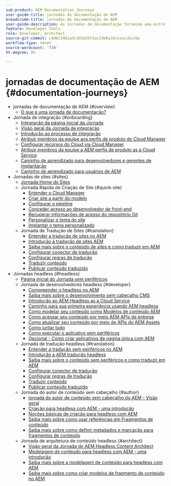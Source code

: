 ```yaml
---
sub-product: AEM Documentation Journeys
user-guide-title: jornadas de documentação de AEM
breadcrumb-title: jornadas de documentação de AEM
user-guide-description: As Jornadas de documentação fornecem uma estrutura narrativa dentro AEM documentação, unindo recursos complexos e díspares para resolver uma meta de negócios de uma maneira prática recomendada. Projetadas tendo em mente AEM iniciantes, as jornadas apresentam os conceitos e os recursos para atingir uma meta de A a Z.
feature: Developer Tools
role: Developer, Architect
source-git-commit: c4d8c59b1a3c3d3e55f3ac33b8a30cceaccbcc6e
workflow-type: tm+mt
source-wordcount: '730'
ht-degree: 0%

---
```



# jornadas de documentação de AEM {#documentation-journeys}

<!--
Please note that all links to other guides need to be absolute references with leading protocol and domain since SCCM does not allow pages to be referenced with relative links in multiple ToCs.
-->

+ jornadas de documentação de AEM {#overview}
   + [O que é uma jornada de documentação?](home.md)
+ Jornada de integração {#onboarding}
   + [Integração da página inicial da Jornada](https://experienceleague.adobe.com/docs/experience-manager-cloud-service/journey-onboarding/home.html)
   + [Visão geral da Jornada de integração](https://experienceleague.adobe.com/docs/experience-manager-cloud-service/journey-onboarding/onboarding/onboarding-journey-overview.html)
   + [Introdução ao processo de integração](https://experienceleague.adobe.com/docs/experience-manager-cloud-service/journey-onboarding/onboarding/get-started-onboarding-journey.html)
   + [Atribuir membros da equipe aos perfis de produto do Cloud Manager](https://experienceleague.adobe.com/docs/experience-manager-cloud-service/journey-onboarding/onboarding/assign-team-members-cloud-manager.html)
   + [Configurar recursos do Cloud via Cloud Manager](https://experienceleague.adobe.com/docs/experience-manager-cloud-service/journey-onboarding/onboarding/setup-cloud-resources-via-cloud-manager.html)
   + [Atribuir membros da equipe a AEM perfis de produto as a Cloud Service](https://experienceleague.adobe.com/docs/experience-manager-cloud-service/journey-onboarding/onboarding/assign-team-members-aem-cloud-service.html)
   + [Caminho de aprendizado para desenvolvedores e gerentes de implantação](https://experienceleague.adobe.com/docs/experience-manager-cloud-service/journey-onboarding/onboarding/learning-path-developers-deploymentmanagers.html)
   + [Caminho de aprendizado para usuários de AEM](https://experienceleague.adobe.com/docs/experience-manager-cloud-service/journey-onboarding/onboarding/learning-path-aem-users.html)
+ Jornadas de sites {#sites}
   + [Jornada Home do Sites](https://experienceleague.adobe.com/docs/experience-manager-cloud-service/sites-journey/home.html)
   + Jornada Rápida de Criação de Site {#quick-site}
      + [Entender o Cloud Manager](https://experienceleague.adobe.com/docs/experience-manager-cloud-service/sites-journey/quick-site/cloud-manager.html)
      + [Criar site a partir do modelo](https://experienceleague.adobe.com/docs/experience-manager-cloud-service/sites-journey/quick-site/create-site.html)
      + [Configurar o pipeline](https://experienceleague.adobe.com/docs/experience-manager-cloud-service/sites-journey/quick-site/pipeline-setup.html)
      + [Conceder acesso ao desenvolvedor de front-end](https://experienceleague.adobe.com/docs/experience-manager-cloud-service/sites-journey/quick-site/grant-access.html)
      + [Recuperar informações de acesso do repositório Git](https://experienceleague.adobe.com/docs/experience-manager-cloud-service/sites-journey/quick-site/retrieve-access.html)
      + [Personalizar o tema do site](https://experienceleague.adobe.com/docs/experience-manager-cloud-service/sites-journey/quick-site/customize-theme.html)
      + [Implantar o tema personalizado](https://experienceleague.adobe.com/docs/experience-manager-cloud-service/sites-journey/quick-site/deploy-theme.html)
   + Jornada de Tradução de Sites {#translation}
      + [Entender a tradução de sites no AEM](https://experienceleague.adobe.com/docs/experience-manager-cloud-service/sites-journey/translation/overview.html)
      + [Introdução à tradução de sites AEM](https://experienceleague.adobe.com/docs/experience-manager-cloud-service/sites-journey/translation/getting-started.html)
      + [Saiba mais sobre o conteúdo de sites e como traduzir em AEM](https://experienceleague.adobe.com/docs/experience-manager-cloud-service/sites-journey/translation/learn-about.html)
      + [Configurar conector de tradução](https://experienceleague.adobe.com/docs/experience-manager-cloud-service/sites-journey/translation/configure-connector.html)
      + [Configurar regras de tradução](https://experienceleague.adobe.com/docs/experience-manager-cloud-service/sites-journey/translation/translation-rules.html)
      + [Traduzir conteúdo](https://experienceleague.adobe.com/docs/experience-manager-cloud-service/sites-journey/translation/translate-content.html)
      + [Publicar conteúdo traduzido](https://experienceleague.adobe.com/docs/experience-manager-cloud-service/sites-journey/translation/publish-content.html)
+ Jornadas headless {#headless}
   + [Página inicial do Jornada sem periféricos](https://experienceleague.adobe.com/docs/experience-manager-cloud-service/headless-journey/home.html)
   + Jornada de desenvolvedores headless {#developer}
      + [Compreender o headless no AEM](https://experienceleague.adobe.com/docs/experience-manager-cloud-service/headless-journey/developer/overview.html)
      + [Saiba mais sobre o desenvolvimento sem cabeçalho CMS](https://experienceleague.adobe.com/docs/experience-manager-cloud-service/headless-journey/developer/learn-about.html)
      + [Introdução ao AEM Headless as a Cloud Service](https://experienceleague.adobe.com/docs/experience-manager-cloud-service/headless-journey/developer/getting-started.html)
      + [Caminho para sua primeira experiência usando AEM headless](https://experienceleague.adobe.com/docs/experience-manager-cloud-service/headless-journey/developer/path-to-first-experience.html)
      + [Como modelar seu conteúdo como Modelos de conteúdo AEM](https://experienceleague.adobe.com/docs/experience-manager-cloud-service/headless-journey/developer/model-your-content.html)
      + [Como acessar seu conteúdo por meio AEM APIs de entrega](https://experienceleague.adobe.com/docs/experience-manager-cloud-service/headless-journey/developer/access-your-content.html)
      + [Como atualizar seu conteúdo por meio de APIs do AEM Assets](https://experienceleague.adobe.com/docs/experience-manager-cloud-service/headless-journey/developer/update-your-content.html)
      + [Como juntar tudo](https://experienceleague.adobe.com/docs/experience-manager-cloud-service/headless-journey/developer/put-it-all-together.html)
      + [Como executar o aplicativo sem periféricos](https://experienceleague.adobe.com/docs/experience-manager-cloud-service/headless-journey/developer/go-live.html)
      + [Opcional - Como criar aplicativos de página única com AEM](https://experienceleague.adobe.com/docs/experience-manager-cloud-service/headless-journey/developer/create-spa.html)
   + Jornada de tradução headless {#translation}
      + [Entender a tradução sem periféricos no AEM](https://experienceleague.adobe.com/docs/experience-manager-cloud-service/headless-journey/translation/overview.html)
      + [Introdução a AEM tradução headless](https://experienceleague.adobe.com/docs/experience-manager-cloud-service/headless-journey/translation/getting-started.html)
      + [Saiba mais sobre o conteúdo sem periféricos e como traduzir em AEM](https://experienceleague.adobe.com/docs/experience-manager-cloud-service/headless-journey/translation/learn-about.html)
      + [Configurar conector de tradução](https://experienceleague.adobe.com/docs/experience-manager-cloud-service/headless-journey/translation/configure-connector.html)
      + [Configurar regras de tradução](https://experienceleague.adobe.com/docs/experience-manager-cloud-service/headless-journey/translation/translation-rules.html)
      + [Traduzir conteúdo](https://experienceleague.adobe.com/docs/experience-manager-cloud-service/headless-journey/translation/translate-content.html)
      + [Publicar conteúdo traduzido](https://experienceleague.adobe.com/docs/experience-manager-cloud-service/headless-journey/translation/publish-content.html)
   + Jornada do autor de conteúdo sem cabeçalho {#author}
      + [jornada do autor de conteúdo sem cabeçalho do AEM - Visão geral](https://experienceleague.adobe.com/docs/experience-manager-cloud-service/headless-journey/author/overview.html)
      + [Criação para headless com AEM - uma introdução](https://experienceleague.adobe.com/docs/experience-manager-cloud-service/headless-journey/author/introduction.html)
      + [Noções básicas de criação para headless com AEM](https://experienceleague.adobe.com/docs/experience-manager-cloud-service/headless-journey/author/basics.html)
      + [Saiba mais sobre como usar referências em Fragmentos de conteúdo](https://experienceleague.adobe.com/docs/experience-manager-cloud-service/headless-journey/author/references.html)
      + [Saiba mais sobre como definir metadados e marcação para fragmentos de conteúdo](https://experienceleague.adobe.com/docs/experience-manager-cloud-service/headless-journey/author/metadata-tagging.html)
   + Jornada de arquitetura de conteúdo headless {#architect}
      + [Visão geral da Jornada do AEM Headless Content Architect](https://experienceleague.adobe.com/docs/experience-manager-cloud-service/headless-journey/architect/overview.html)
      + [Modelagem de conteúdo para headless com AEM - uma introdução](https://experienceleague.adobe.com/docs/experience-manager-cloud-service/headless-journey/architect/introduction.html)
      + [Saiba mais sobre a modelagem de conteúdo para headless com AEM](https://experienceleague.adobe.com/docs/experience-manager-cloud-service/headless-journey/architect/basics.html)
      + [Saiba mais sobre como criar modelos de fragmento de conteúdo no AEM](https://experienceleague.adobe.com/docs/experience-manager-cloud-service/headless-journey/architect/model-structure.html)
